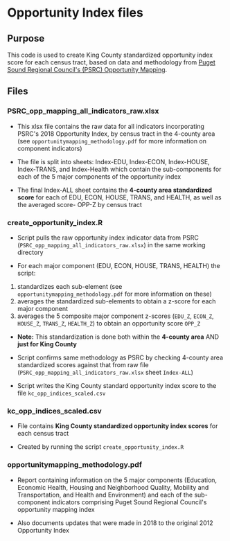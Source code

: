 # Opportunity Index files

## Purpose

This code is used to create King County standardized opportunity index score for each census tract, based on data and methodology from [Puget Sound Regional Council's (PSRC) Opportunity Mapping](https://www.psrc.org/opportunity-mapping).

## Files

### PSRC_opp_mapping_all_indicators_raw.xlsx

-   This xlsx file contains the raw data for all indicators incorporating PSRC's 2018 Opportunity Index, by census tract in the 4-county area (see `opportunitymapping_methodology.pdf` for more information on component indicators)

-   The file is split into sheets: Index-EDU, Index-ECON, Index-HOUSE, Index-TRANS, and Index-Health which contain the sub-components for each of the 5 major components of the opportunity index

-   The final Index-ALL sheet contains the **4-county area standardized score** for each of EDU, ECON, HOUSE, TRANS, and HEALTH, as well as the averaged score- OPP-Z by census tract

### create_opportunity_index.R

-   Script pulls the raw opportunity index indicator data from PSRC (`PSRC_opp_mapping_all_indicators_raw.xlsx`) in the same working directory

-   For each major component (EDU, ECON, HOUSE, TRANS, HEALTH) the script:

1)  standardizes each sub-element (see `opportunitymapping_methodology.pdf` for more information on these)
2)  averages the standardized sub-elements to obtain a z-score for each major component
3)  averages the 5 composite major component z-scores (`EDU_Z`, `ECON_Z`, `HOUSE_Z`, `TRANS_Z`, `HEALTH_Z`) to obtain an opportunity score `OPP_Z`

-   **Note:** This standardization is done both within the **4-county area** AND **just for King County**

-   Script confirms same methodology as PSRC by checking 4-county area standardized scores against that from raw file (`PSRC_opp_mapping_all_indicators_raw.xlsx` sheet `Index-ALL`)

-   Script writes the King County standard opportunity index score to the file `kc_opp_indices_scaled.csv`

### kc_opp_indices_scaled.csv

-   File contains **King County standardized opportunity index scores** for each census tract

-   Created by running the script `create_opportunity_index.R`

### opportunitymapping_methodology.pdf

-   Report containing information on the 5 major components (Education, Economic Health, Housing and Neighborhood Quality, Mobility and Transportation, and Health and Environment) and each of the sub-component indicators comprising Puget Sound Regional Council's opportunity mapping index

-   Also documents updates that were made in 2018 to the original 2012 Opportunity Index

